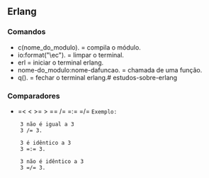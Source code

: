 ## Erlang

### Comandos
- c(nome_do_modulo). = compila o módulo.
- io:format("\ec"). = limpar o terminal.
- erl = iniciar o terminal erlang.
- nome-do_modulo:nome-dafuncao. = chamada de uma função.
- q(). = fechar o terminal erlang.# estudos-sobre-erlang

### Comparadores
- =< < >= >  ==  /= =:= =/=
`Exemplo:`
``` 
    3 não é igual a 3
    3 /= 3.

    3 é idêntico a 3
    3 =:= 3.

    3 não é idêntico a 3
    3 =/= 3.
```
